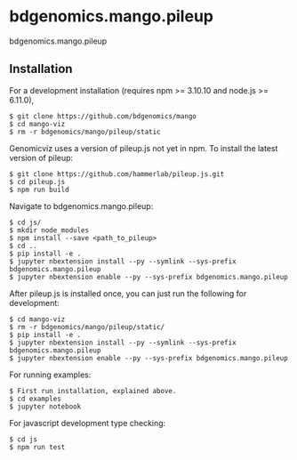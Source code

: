 bdgenomics.mango.pileup
===============================

bdgenomics.mango.pileup

Installation
------------

<!-- To install use pip:

    $ pip install bdgenomics.mango.pileup
    $ jupyter nbextension enable --py --sys-prefix bdgenomics.mango.pileup -->


For a development installation (requires npm >= 3.10.10 and node.js >= 6.11.0),

    $ git clone https://github.com/bdgenomics/mango
    $ cd mango-viz
    $ rm -r bdgenomics/mango/pileup/static

Genomicviz uses a version of pileup.js not yet in npm. To install the latest version of pileup:

    $ git clone https://github.com/hammerlab/pileup.js.git
    $ cd pileup.js
    $ npm run build

Navigate to bdgenomics.mango.pileup:

    $ cd js/
    $ mkdir node_modules
    $ npm install --save <path_to_pileup>
    $ cd ..
    $ pip install -e .
    $ jupyter nbextension install --py --symlink --sys-prefix bdgenomics.mango.pileup
    $ jupyter nbextension enable --py --sys-prefix bdgenomics.mango.pileup


After pileup.js is installed once, you can just run the following for development:

    $ cd mango-viz
    $ rm -r bdgenomics/mango/pileup/static/
    $ pip install -e .
    $ jupyter nbextension install --py --symlink --sys-prefix bdgenomics.mango.pileup
    $ jupyter nbextension enable --py --sys-prefix bdgenomics.mango.pileup

For running examples:

    $ First run installation, explained above.
    $ cd examples
    $ jupyter notebook


For javascript development type checking:

    $ cd js
    $ npm run test
